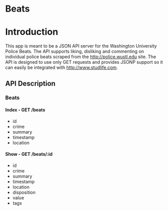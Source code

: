 # Beats

# Introduction

This app is meant to be a JSON API server for the Washington University Police
Beats. The API supports liking, disliking and commenting on individual police
beats scraped from the <http://police.wustl.edu> site. The API is designed to
use only GET requests and provides JSONP support so it can easily be integrated
with <http://www.studlife.com>.

## API Description

### Beats

#### Index - GET /beats

- id
- crime
- summary
- timestamp
- location

#### Show - GET /beats/:id

- id
- crime
- summary
- timestamp
- location
- disposition
- value
- tags
